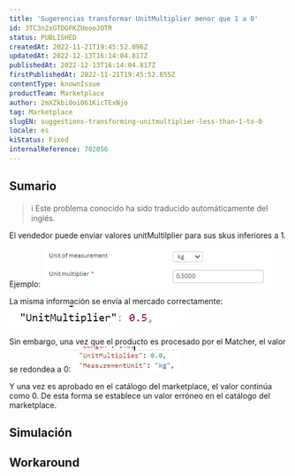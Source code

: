 ```yaml
---
title: 'Sugerencias transformar UnitMultiplier menor que 1 a 0'
id: 3TC3n2xGTDGFKZUoooJOTR
status: PUBLISHED
createdAt: 2022-11-21T19:45:52.096Z
updatedAt: 2022-12-13T16:14:04.817Z
publishedAt: 2022-12-13T16:14:04.817Z
firstPublishedAt: 2022-11-21T19:45:52.855Z
contentType: knownIssue
productTeam: Marketplace
author: 2mXZkbi0oi061KicTExNjo
tag: Marketplace
slugEN: suggestions-transforming-unitmultiplier-less-than-1-to-0
locale: es
kiStatus: Fixed
internalReference: 702056
---
```


## Sumario

>ℹ️ Este problema conocido ha sido traducido automáticamente del inglés.



El vendedor puede enviar valores unitMultilplier para sus skus inferiores a 1.

Ejemplo:
 ![](https://raw.githubusercontent.com/vtexdocs/help-center-content/refs/heads/main/docs/es/known-issues/Marketplace/sugerencias-transformar-unitmultiplier-menor-que-1-a-0_1.png)

La misma información se envía al mercado correctamente:
 ![](https://raw.githubusercontent.com/vtexdocs/help-center-content/refs/heads/main/docs/es/known-issues/Marketplace/sugerencias-transformar-unitmultiplier-menor-que-1-a-0_2.png)

Sin embargo, una vez que el producto es procesado por el Matcher, el valor se redondea a 0:
 ![](https://raw.githubusercontent.com/vtexdocs/help-center-content/refs/heads/main/docs/es/known-issues/Marketplace/sugerencias-transformar-unitmultiplier-menor-que-1-a-0_3.png)

Y una vez es aprobado en el catálogo del marketplace, el valor continúa como 0. De esta forma se establece un valor erróneo en el catálogo del marketplace.


##

## Simulación



## Workaround



